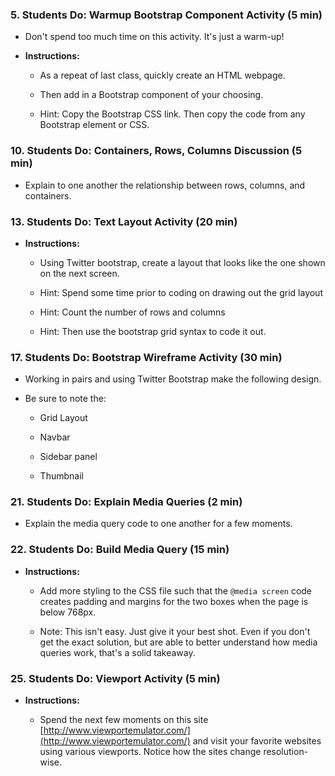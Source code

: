 ### 5. Students Do: Warmup Bootstrap Component Activity (5 min)

* Don't spend too much time on this activity. It's just a warm-up!

* **Instructions:**

	* As a repeat of last class, quickly create an HTML webpage.

	* Then add in a Bootstrap component of your choosing.

	* Hint: Copy the Bootstrap CSS link. Then copy the code from any Bootstrap element or CSS.


### 10. Students Do: Containers, Rows, Columns Discussion (5 min)

* Explain to one another the relationship between rows, columns, and containers.

### 13. Students Do: Text Layout Activity (20 min)

* **Instructions:**

	* Using Twitter bootstrap, create a layout that looks like the one shown on the next screen.

	* Hint: Spend some time prior to coding on drawing out the grid layout

	* Hint: Count the number of rows and columns

	* Hint: Then use the bootstrap grid syntax to code it out.

### 17. Students Do: Bootstrap Wireframe Activity (30 min)


* Working in pairs and using Twitter Bootstrap make the following design.

* Be sure to note the:

	* Grid Layout 

	* Navbar

	* Sidebar panel

	* Thumbnail

### 21. Students Do: Explain Media Queries (2 min)

* Explain the media query code to one another for a few moments.

### 22. Students Do: Build Media Query (15 min)

* **Instructions:**

	* Add more styling to the CSS file such that the `@media screen` code creates padding and margins for the two boxes when the page is below 768px.

	* Note: This isn't easy. Just give it your best shot. Even if you don't get the exact solution, but are able to better understand how media queries work, that's a solid takeaway.

### 25. Students Do: Viewport Activity (5 min)

* **Instructions:**

	* Spend the next few moments on this site [http://www.viewportemulator.com/](http://www.viewportemulator.com/) and visit your favorite websites using various viewports. Notice how the sites change resolution-wise. 